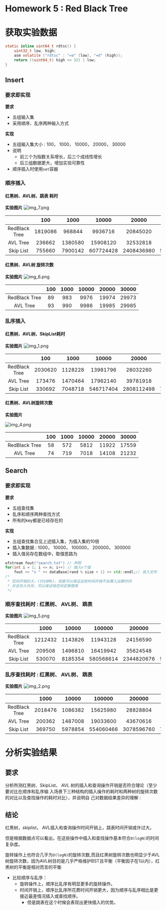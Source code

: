 # Homework 5 : Red Black Tree

# 获取实验数据
```c
static inline uint64_t rdtsc() {
    uint32_t low, high;
    asm volatile ("rdtsc" : "=a" (low), "=d" (high));
    return ((uint64_t) high << 32) | low;
}
```

## Insert

### 要求即实现

**要求**
* 五组输入集
* 采用顺序、乱序两种输入方式

**实现**
* 五组输入集大小 :  100， 1000， 10000， 20000， 30000
* 说明
    * 前三个为指数关系增长，后三个成线性增长
    * 后三组数据更大，增加实验可靠性
* 顺序插入时使用`set`容器

### 顺序插入

#### 红黑树、AVL树、跳表 耗时

**实验图片**
![img_7.png](img_7.png)

|               | 100 | 1000 | 10000 | 20000 | 30000 |
|:-------------:|:---:|:----:|:-----:|:-----:|:-----:|
| RedBlack Tree |   1819086  |    968844  |    9936716   |    20845020   |   34360708    |
|   AVL Tree    |   236662  |  1380580    |  15908120     |    32532818   | 49371216      |
|   Skip List   |   755660  |  7900142    |   607724428    |    2408436980   |     5253255644  |


#### 红黑树、AVL树 旋转次数

**实验图片**
![img_6.png](img_6.png)

|               | 100 | 1000 | 10000 | 20000 | 30000 |
|:-------------:|:---:|:----:|:-----:|:-----:|:-----:|
| RedBlack Tree |  89   |    983  |   9976    |  19974     |  29973     |
|   AVL Tree    |  93   |    990  |    9986   |   19985    |   29985    |



### 乱序插入

#### 红黑树、AVL树、SkipList耗时

**实验图片**
![img_1.png](img_1.png)

|               |   100   |  1000   |   10000   |   20000    |   30000    |
|:-------------:|:-------:|:-------:|:---------:|:----------:|:----------:|
| RedBlack Tree | 2030620 | 1128228 | 13981796  |  28032260  |  44021068  |
|   AVL Tree    | 173476  | 1470464 | 17962140  |  39781918  |  60911564  |
|   Skip List   | 330692  | 7048718 | 546717404 | 2808112498 | 7687804696 |



#### 红黑树、AVL树旋转次数

**实验图片**

![img_4.png](img_4.png)

|               | 100 | 1000 | 10000 | 20000 | 30000 |
|:-------------:|:---:|:----:|:-----:|:-----:|:-----:|
| RedBlack Tree | 58  | 572  | 5812  | 11922 | 17559 |
|   AVL Tree    | 74  | 719  | 7018  | 14108 | 21232 |


## Search

### 要求即实现

**要求**

* 五组查找集
* 乱序和顺序两种查找方式
* 所有的key都是已经存在的

**实现**

* 五组查找集合见上述插入集，为插入集的10倍
* 插入集数据 : 1000， 10000， 100000， 200000， 300000
* 插入值另存在数组中，取值思路为
```cpp
ofstream fout("search.txt") // 声明
for(int i = 1; i <= n; i++) // 插入n个值
    fout << "s " << dataBase[rand % size + 1] << std::endl;// 读入文件
/*
 * 空间开销巨大，(约10Mb)，但是可以保证这些时间开销不会算入运算时间
 * 并且存入外存，可以保证栈空间足够使用
 */
```
### 顺序查找耗时 : 红黑树、 AVL树、 跳表 

**实验图片**
![img_5.png](img_5.png)

|               | 1000 | 10000 | 100000 | 200000 | 300000 |
|:-------------:|:----:|:-----:|:------:|:------:|:------:|
| RedBlack Tree |   1212432   |   1143826    |  11943128      |  24156590      |   38587452     |
|   AVL Tree    |    209508  |     1496810  |  16419942      |    35624548    |    52120334    |
|   Skip List   |    530070  |  8185354     |    580568614    |      2344820676  |    5198827908    |



### 乱序查找耗时 : 红黑树、 AVL树、 跳表

**实验图片**
![img_2.png](img_2.png)

|               |  1000   | 10000 | 100000 | 200000 | 300000 |
|:-------------:|:-------:|:----:|:------:|:------:|:------:|
| RedBlack Tree | 2018476 |   1086382   | 15625980       |     28828804   |45099022        |
|   AVL Tree    |    200362     |1487008      |   19033600     |    43670616    | 64584306       |
|   Skip List   |     369750    |   5978854   |    554060466    |    3078596760    |   7171322430     |


# 分析实验结果
## 要求
分析所测红黑树、SkipList、 AVL 树的插入和查询操作开销是否符合理论（至少要对比在顺序和乱序输
入场景下三种结构的插入操作的耗时和两种树的旋转次数的对比以及查找操作的耗时对比），并说明自
己对数据结果差异的理解 : 

## 结论
红黑树，skiplist， AVL插入和查询操作时间开销上，跳表时间开销或许过大。

但是根据数据点可以看出，在这些操作中插入和查找操作基本符合`O(logN)`的时间复杂度。

旋转操作上也符合几乎为`O(logN)`的旋转次数,而且红黑树旋转次数也明显少于AVL树旋转次数，因为AVL树目的是几乎严格维护BST且平衡（平衡因子在1以内），红黑树的平衡是相对而言的平衡

* 比较顺序与乱序：
  * 旋转操作上，顺序比乱序有明显更多的旋转操作。
  * 时间开销上，顺序比乱序所花费时间开销更大，因为顺序与乱序相比是更接近最差情况插入或查找顺序。
    * 但是跳表在这个时候会表现出更快插入的优势。
